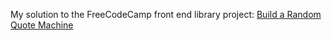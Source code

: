 My solution to the FreeCodeCamp front end library project: [Build a Random Quote Machine](https://learn.freecodecamp.org/front-end-libraries/front-end-libraries-projects/build-a-random-quote-machine)
